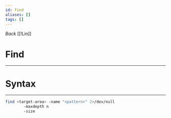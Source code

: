 ```yaml
---
id: find
aliases: []
tags: []
---
```


*Back*
[[!Lin]]


# Find
---

# Syntax
---
```bash
find <target-area> -name "<pattern>" 2>/dev/null
		-maxdepth n
		-size
```
